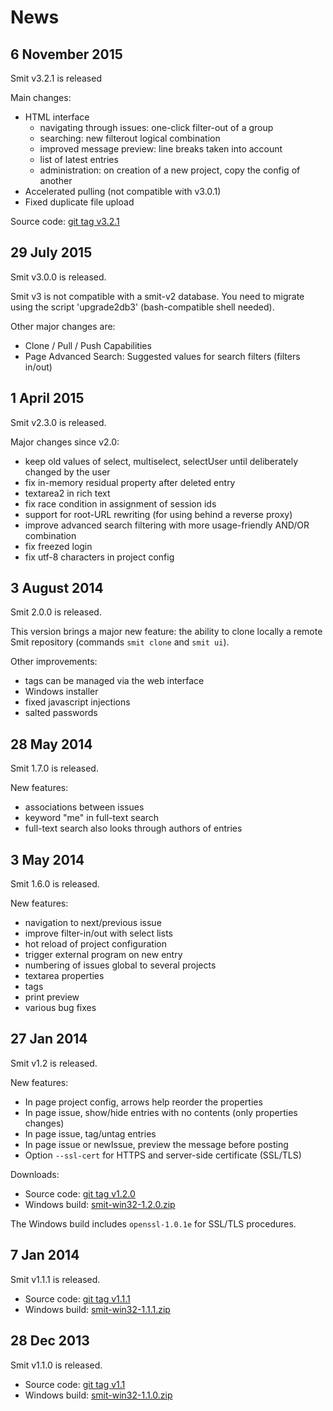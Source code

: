 # News

## 6 November 2015

Smit v3.2.1 is released

Main changes:

- HTML interface
    * navigating through issues: one-click filter-out of a group
    * searching: new filterout logical combination
    * improved message preview: line breaks taken into account
    * list of latest entries
    * administration: on creation of a new project, copy the config of another
- Accelerated pulling (not compatible with v3.0.1)
- Fixed duplicate file upload

Source code: [git tag v3.2.1](https://github.com/goeb/smit/tree/v3.2.1)

## 29 July 2015

Smit v3.0.0 is released.

Smit v3 is not compatible with a smit-v2 database. You need to migrate using the script 'upgrade2db3' (bash-compatible shell needed).

Other major changes are:

- Clone / Pull / Push Capabilities
- Page Advanced Search: Suggested values for search filters (filters in/out)



## 1 April 2015

Smit v2.3.0 is released.

Major changes since v2.0:

- keep old values of select, multiselect, selectUser until deliberately changed by the user
- fix in-memory residual property after deleted entry
- textarea2 in rich text
- fix race condition in assignment of session ids
- support for root-URL rewriting (for using behind a reverse proxy)
- improve advanced search filtering with more usage-friendly AND/OR combination
- fix freezed login
- fix utf-8 characters in project config


## 3 August 2014

Smit 2.0.0 is released.

This version brings a major new feature: the ability to clone locally a remote Smit repository (commands `smit clone`  and `smit ui`).

Other improvements:

- tags can be managed via the web interface
- Windows installer
- fixed javascript injections
- salted passwords


## 28 May 2014

Smit 1.7.0 is released.

New features:

- associations between issues
- keyword "me" in full-text search
- full-text search also looks through authors of entries


## 3 May 2014

Smit 1.6.0 is released.

New features:

- navigation to next/previous issue
- improve filter-in/out with select lists
- hot reload of project configuration
- trigger external program on new entry
- numbering of issues global to several projects
- textarea properties
- tags
- print preview
- various bug fixes


## 27 Jan 2014

Smit v1.2 is released.

New features:

- In page project config, arrows help reorder the properties
- In page issue, show/hide entries with no contents (only properties changes)
- In page issue, tag/untag entries
- In page issue or newIssue, preview the message before posting
- Option `--ssl-cert` for HTTPS and server-side certificate (SSL/TLS)


Downloads:

- Source code: [git tag v1.2.0](https://github.com/goeb/smit/tree/v1.2.0)
- Windows build: [smit-win32-1.2.0.zip](downloads/smit-win32-1.2.0.zip)

The Windows build includes `openssl-1.0.1e` for SSL/TLS procedures.

## 7 Jan 2014

Smit v1.1.1 is released.

- Source code: [git tag v1.1.1](https://github.com/goeb/smit/tree/v1.1.1)
- Windows build: [smit-win32-1.1.1.zip](downloads/smit-win32-1.1.1.zip)

## 28 Dec 2013

Smit v1.1.0 is released.

- Source code: [git tag v1.1](https://github.com/goeb/smit/tree/v1.1)
- Windows build: [smit-win32-1.1.0.zip](downloads/smit-win32-1.1.0.zip)
